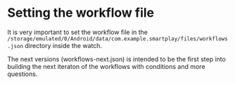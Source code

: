 # Setting the workflow file

It is very important to set the workflow file in 
the `/storage/emulated/0/Android/data/com.example.smartplay/files/workflows.json` 
directory inside the watch. 

The next versions (workflows-next.json) is intended to be the first step into building the next iteraton of the workflows with conditions and more questions.